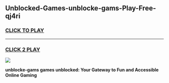 
## Unblocked-Games-unblocke-gams-Play-Free-qj4ri
<h3>
<a href="https://premium76.site?title=unblocke-gams&ref=09A">CLICK TO PLAY</a></h3>
<hr>

<h3>
<a href="https://premium76.site?title=unblocke-gams&ref=09A">CLICK 2 PLAY</a>
  
</h3>

<a href="https://premium76.site?title=unblocke-gams&ref=09A"><img src="https://clearcache.store/games.png"></a>


**unblocke-gams games unblocked: Your Gateway to Fun and Accessible Online Gaming**
